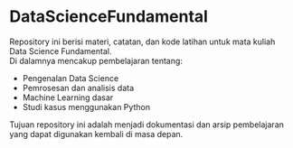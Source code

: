 # DataScienceFundamental

Repository ini berisi materi, catatan, dan kode latihan untuk mata kuliah Data Science Fundamental.  
Di dalamnya mencakup pembelajaran tentang:
- Pengenalan Data Science
- Pemrosesan dan analisis data
- Machine Learning dasar
- Studi kasus menggunakan Python

Tujuan repository ini adalah menjadi dokumentasi dan arsip pembelajaran yang dapat digunakan kembali di masa depan.
